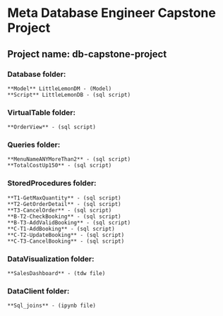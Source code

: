 # Meta Database Engineer Capstone Project
## Project name: db-capstone-project

### Database folder:
    **Model** LittleLemonDM - (Model)
    **Script** LittleLemonDB - (sql script)
### VirtualTable folder:
    **OrderView** - (sql script)
### Queries folder:
    **MenuNameANYMoreThan2** - (sql script)
    **TotalCostUp150** - (sql script)
### StoredProcedures folder:
    **T1-GetMaxQuantity** - (sql script)
    **T2-GetOrderDetail** - (sql script)
    **T3-CancelOrder** - (sql script)
    **B-T2-CheckBooking** - (sql script)
    **B-T3-AddValidBooking** - (sql script)
    **C-T1-AddBooking** - (sql script)
    **C-T2-UpdateBooking** - (sql script)
    **C-T3-CancelBooking** - (sql script)
### DataVisualization folder:
    **SalesDashboard** - (tdw file)
### DataClient folder:
    **Sql_joins** - (ipynb file)
